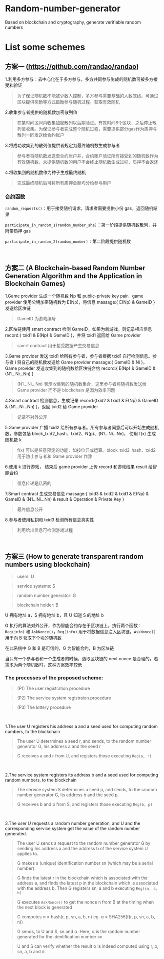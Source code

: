 # Random-number-generator
Based on blockchain and cryptography, generate verifiable random numbers


# List some schemes
## 方案一 (https://github.com/randao/randao)

1.利用多方参与：去中心化在于多方参与，多方共同参与生成的随机数可被多方接受和验证
> 为了保证随机数不能被少数人控制，多方参与需要基础的人数底线。可通过区块提供奖励等方式鼓励参与随机过程，获取有效随机


2.收集参与者提供的随机数加密散列值
> 在某时间区间内收集加密散列以后期验证。有效时间6个区块，之后停止散列值收集。为保证参与者完成整个随机过程，需要提供部分gas作为质押与散列一同发送给合约账户


3.将成功收集到的散列值提供者规定为最终随机数生成参与者
> 参与者将随机数发送至合约账户并，合约账户验证所有接受到的随机数作为有效随机数，未提供随机数的用户不会终止随机数生成过程，质押不会返还

4.将收集到的随机数作为种子生成最终随机
> 完成最终随机后可将所有质押金额均分给参与用户

### 合约函数

`random_requests()`：用于接受随机请求，请求者需要提供小份 gas，返回随机结果

`participate_in_random_1(random_number_sha)`：第一阶段提供随机数散列，并附带质押 gas

`participate_in_random_2(random_number)`：第二阶段提供随机数

<br>

## 方案二 (A Blockchain-based Random Number Generation Algorithm and the Application in Blockchain Games)

1.Game provider 生成一个随机数 Np 和 public-private key pair，game provider 使用公钥加密随机数为 E(Np)，将信息 massage:{ E(Np) & GameID } 发送给区块链
> GameID 为游戏编号


2.区块链使用 smart contract 检测 GameID，如果为新游戏，则记录相应信息 record:{ txid1 & E(Np) & GameID }，并将 txid1 返回给 Game provider
> samrt contract 用于接受数据产生交易信息

3.Game provider 发送 txid1 给所有参与者，参与者根据 txid1 自行检测信息。参与者 i 将自己的随机数发送给 Game provider massage:{ GameID & Ni }，Game provider 发送收集到的随机数给区块链合约 record:{ E(Np) & GameID & (N1...Ni...Nn) }
> (N1...Ni...Nn) 表示收集到的随机数集合，这里参与者将随机数发送给 Game provider 而不是 blockchain 是因为效率问题


4.Smart contract 检测信息，生成记录 record:{txid2 & txid1 & E(Np) & GameID & (N1...Ni...Nn) }，返回 txid2 给 Game provider
> 记录不对外公开

5.Game provider 广播 txid2 给所有参与者。所有参与者同意后可以开始生成随机数，参数包括 block_txid2_hash、txid2、N(p)、(N1...Ni...Nn)， 使用 f(x) 生成随机数 k
> f(x) 可以是任意预定的功能，如按位异或运算。block_txid2_hash、txid2 用于防止参与者和 Game provider 作弊


6.使用 k 进行游戏， 结束后 game provider 上传 record 和游戏结果 result 给智能合约
> 信息传递是私密的

7.Smart contract 生成交易信息 massage:{ txid3 & txid2 & txid1 & E(Np) & GameID & (N1...Ni...Nn) & result & Operation & Private Key }
> 最终信息公开

8.参与者使用私钥和 txid3 检测所有信息真实性
> 利用给出信息可检测游戏过程

<br>

## 方案三 (How to generate transparent random numbers using blockchain)

> users: U

> service systems: S

> random number generator: G

> blockchain holder: B

U 拥有地址 a，S 拥有地址 b，且 U 知道 S 的地址 b

G 执行的算法对外公开，作为智能合约存在于区块链上，执行两个函数：`Reg(info)` 和 `AskNonce()`，`Reg(info)` 用于将数据信息注入区块链，`AskNonce()` 用于向 B 获取下个块的随机数

在此系统中 G 和 B 是可信的，G 为智能合约，B 为区块链

当只有一个参与者和一个生成者的时候，选取区块链的 next nonce 是合理的，若需求为两个随机数时，这种方案效率较低

### The processes of the proposed scheme:
> (P1) The user registration procedure

> (P2) The service system registraion procedure

> (P3) The lottery procedure

<br>

1.The user U registers his address a and a seed used for computing random numbers, to the blockchain
> The user U determines a seed r, and sends, to the random number generator G, his address a and the seed r

> G receives a and r from U, and registers those executing `Reg(a, r)`

<br>

2.The service system registers its address b and a seed used for computing random numbers, to the blockchain
> The service system S determines a seed p, and sends, to the random number generator G, its address b and the seed p.

> G receives b and p from S, and registers those executing `Reg(b, p)`

<br>

3.The user U requests a random number generation, and U and the corresponding service system get the value of the random number generated.
> The user U sends a request to the random number generator G by sending his address a and the address b of the service system U applies to.

> G makes a (unique) identification number sn (which may be a serial number).

> G finds the latest r in the blockchain which is associated with the address a, and finds the latest p in the blockchain which is associated with the address b. Then G registers sn, a and b executing `Reg(sn, a, b)`

> G executes `AskNonce()` to get the nonce n from B at the timing when the next block is generated

> G computes α = hash(r, p, sn, a, b, n)  eg. α = SHA256(f(r, p, sn, a, b, n))

> G sends, to U and S, sn and α. Here, α is the random number generated for the identification number sn.

> U and S can verify whether the result α is indeed computed using r, p, sn, a, b and n.
